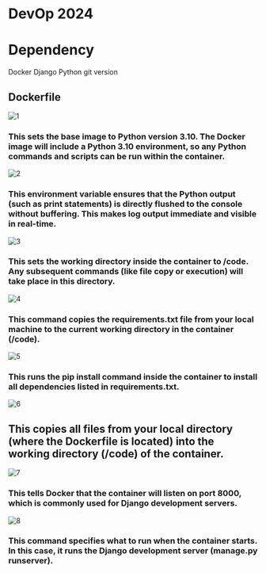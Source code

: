 # DevOp 2024



# Dependency
Docker 
Django
Python
git version


## Dockerfile
![1](https://github.com/user-attachments/assets/f6397274-e17b-41fb-be37-5e937413a3c4)
### This sets the base image to Python version 3.10. The Docker image will include a Python 3.10 environment, so any Python commands and scripts can be run within the container.
![2](https://github.com/user-attachments/assets/7955e6e4-e966-43c0-b537-9c25f9f6f312)
### This environment variable ensures that the Python output (such as print statements) is directly flushed to the console without buffering. This makes log output immediate and visible in real-time.
![3](https://github.com/user-attachments/assets/70f41dba-89df-4910-9349-4231457e0b48)
### This sets the working directory inside the container to /code. Any subsequent commands (like file copy or execution) will take place in this directory.
![4](https://github.com/user-attachments/assets/b51a2230-4fc8-46ae-8668-b9882c01ba44)
### This command copies the requirements.txt file from your local machine to the current working directory in the container (/code).
![5](https://github.com/user-attachments/assets/6ee16471-65d0-4740-ade4-37e97f38c715)
### This runs the pip install command inside the container to install all dependencies listed in requirements.txt.
![6](https://github.com/user-attachments/assets/1a908c4c-c1eb-4d37-b5c3-f34d6ad2d243)
## This copies all files from your local directory (where the Dockerfile is located) into the working directory (/code) of the container.
![7](https://github.com/user-attachments/assets/ec81f926-afda-42a3-9fe5-5c6585fe9895)
### This tells Docker that the container will listen on port 8000, which is commonly used for Django development servers.
![8](https://github.com/user-attachments/assets/3587e989-178c-47ab-83c8-608cfce002c5)
### This command specifies what to run when the container starts. In this case, it runs the Django development server (manage.py runserver).


